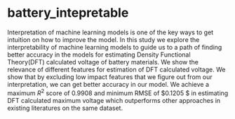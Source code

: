 # battery_intepretable

Interpretation of machine learning models is one of the key ways to get intuition on how to improve the model. In this study we explore the interpretability of machine learning models to guide us to a path of finding better accuracy in the models for estimating Density Functional Theory(DFT) calculated voltage of battery materials. We show the relevance of different features for estimation of DFT calculated voltage. We show that by excluding low impact features that we figure out from our interpretation, we can get better accuracy in our model. We achieve a maximum $R^2$ score of $0.9908$ and minimum RMSE of $0.1205
$ in estimating DFT calculated maximum voltage which outperforms other approaches in existing literatures on the same dataset. 
